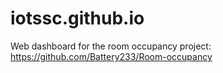 # iotssc.github.io

Web dashboard for the room occupancy project: https://github.com/Battery233/Room-occupancy